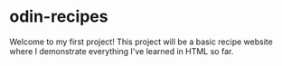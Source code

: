 # odin-recipes
Welcome to my first project! This project will be a basic recipe website where I demonstrate everything I've learned in HTML so far. 
